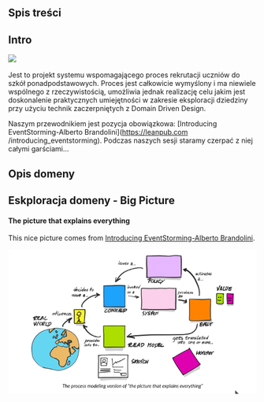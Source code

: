 ## Spis treści

## Intro

![](img/pupils.png)

Jest to projekt systemu wspomagającego proces rekrutacji uczniów do szkół ponadpodstawowych. Proces jest całkowicie wymyślony i ma niewiele wspólnego
 z rzeczywistością, umożliwia jednak realizację celu jakim jest doskonalenie praktycznych umiejętności w zakresie
  eksploracji dziedziny przy użyciu technik zaczerpniętych z Domain Driven Design. 
  
  
  
  Naszym przewodnikiem jest pozycja obowiązkowa: [Introducing EventStorming-Alberto Brandolini](https://leanpub.com
  /introducing_eventstorming). Podczas naszych sesji staramy czerpać z niej całymi garściami...
  
  
   



## Opis domeny



## Eskploracja domeny - Big Picture

#### The picture that explains everything

This nice picture comes from [Introducing EventStorming-Alberto Brandolini](https://leanpub.com/introducing_eventstorming).

![Introducing EventStorming-Alberto Brandolini](img/process-modeling-events.png) 


<!--
## Domain exploration
### EventStorming - general assumptions

#### Phase 1 - Big Picture
It has the character of a workshop aimed at discovery **hot spots** . 
Hot spot can mean:
* lack of expert knowledge (regarding this part of the process)
* uncertainty
* risk

The modeling space is **timeline** .

##### Stage 1 - finding unordered events
Workshop participants search for events that are important in their process.   At the beginning, no chronology is allowed. 
 
##### Stage 2 - ordering on the timeline
At this stage, the events are arranged in chronological order. 

##### Stage 3 - reversing the narrative
In this step the consistency check is performed. Participants analyze events from the end to the beginning and reflect on what must happen before .

##### Stage 4 - identyfing actors
Workshop participants successively analyze the events and identify their sources. The event source can be an actor or other system. 

##### Stage 5 - identyfing hot spots
In this step, hot spots are identified, i.e. places that are undefined and require special attention

#### Phase 2 - Process Modelling
The goal is to implement future that solve a specific problem. The modeling space is **timeline** . At this stage, workshop participants identify autonomous 
fragments of the process which are the basis for isolating separate Bounded Context. At this stage, workshop participants identify autonomy fragments of the process, 
which are the basis for the identification of separate Limited Contexts, and look for the possibility of process optimization.  

Diagrams are detailed, new, more precise elements are introduced. Finally, aggregates are distinguished.
-->

<!--
### Secondary School Recruitment System - domain exploration - Big Picture 

#### Events

<a href="https://raw.githubusercontent.com/mwwojcik/secondary-school-recruitment-system/master/img/recruiment-big-picture-events.png" target="_blank">Show
 picture
</a>

![](img/recruiment-big-picture-events.png)

#### Events arranged in chronological order

<a href="https://raw.githubusercontent.com/mwwojcik/secondary-school-recruitment-system/master/img/recruiment-big-picture-events-timeline.png" target="_blank">Show
 picture
</a>

![](img/recruiment-big-picture-events-timeline.png)
-->